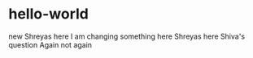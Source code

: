 # hello-world
new
Shreyas here
I am changing something here
Shreyas here
Shiva's question
Again
not again
